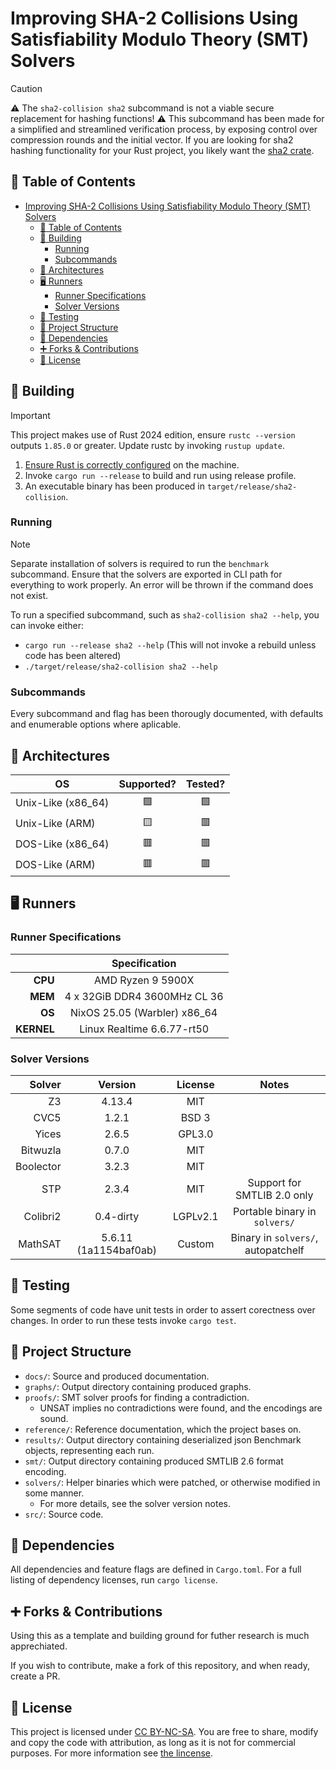 # Improving SHA-2 Collisions Using Satisfiability Modulo Theory (SMT) Solvers

> [!CAUTION]
> ⚠️ The `sha2-collision sha2` subcommand is not a viable secure replacement for hashing functions! ⚠️
> This subcommand has been made for a simplified and streamlined verification process, by exposing control over compression rounds and the initial vector.
> If you are looking for sha2 hashing functionality for your Rust project, you likely want the [sha2 crate](https://github.com/RustCrypto/hashes).

## 📄 Table of Contents
<!-- TOC -->
* [Improving SHA-2 Collisions Using Satisfiability Modulo Theory (SMT) Solvers](#improving-sha-2-collisions-using-satisfiability-modulo-theory-smt-solvers)
  * [📄 Table of Contents](#-table-of-contents)
  * [🔨 Building](#-building)
    * [Running](#running)
    * [Subcommands](#subcommands)
  * [🧪 Architectures](#-architectures)
  * [🖥️ Runners](#-runners)
    * [Runner Specifications](#runner-specifications)
    * [Solver Versions](#solver-versions)
  * [🔬 Testing](#-testing)
  * [📁 Project Structure](#-project-structure)
  * [🔄 Dependencies](#-dependencies)
  * [➕️ Forks & Contributions](#-forks--contributions)
  * [📕 License](#-license)
<!-- TOC -->

## 🔨 Building
> [!IMPORTANT]
> This project makes use of Rust 2024 edition, ensure `rustc --version` outputs `1.85.0` or greater.
> Update rustc by invoking `rustup update`.

1) [Ensure Rust is correctly configured](https://www.rust-lang.org/tools/install) on the machine.
2) Invoke `cargo run --release` to build and run using release profile.
3) An executable binary has been produced in `target/release/sha2-collision`.

### Running
> [!NOTE]
> Separate installation of solvers is required to run the `benchmark` subcommand.
> Ensure that the solvers are exported in CLI path for everything to work properly.
> An error will be thrown if the command does not exist.

To run a specified subcommand, such as `sha2-collision sha2 --help`, you can invoke either:
- `cargo run --release sha2 --help` (This will not invoke a rebuild unless code has been altered)
- `./target/release/sha2-collision sha2 --help`

### Subcommands
Every subcommand and flag has been thorougly documented, with defaults and enumerable options where aplicable.

## 🧪 Architectures

| OS                 | Supported? | Tested? |
|--------------------|:----------:|:-------:|
| Unix-Like (x86_64) |     🟩     |   🟩    |
| Unix-Like (ARM)    |     🟨     |   🟥    |
| DOS-Like (x86_64)  |     🟥     |   🟥    |
| DOS-Like (ARM)     |     🟥     |   🟥    |

## 🖥️ Runners
### Runner Specifications
|            |      **Specification**       |
|-----------:|:----------------------------:|
|    **CPU** |      AMD Ryzen 9 5900X       |
|    **MEM** | 4 x 32GiB DDR4 3600MHz CL 36 |
|     **OS** | NixOS 25.05 (Warbler) x86_64 |
| **KERNEL** |  Linux Realtime 6.6.77-rt50  |

### Solver Versions

| **Solver** |      **Version**      | **License** |               Notes                |
|-----------:|:---------------------:|:-----------:|:----------------------------------:|
|         Z3 |        4.13.4         |     MIT     |                                    |
|       CVC5 |         1.2.1         |    BSD 3    |                                    |
|      Yices |         2.6.5         |   GPL3.0    |                                    |
|   Bitwuzla |         0.7.0         |     MIT     |                                    |
|  Boolector |         3.2.3         |     MIT     |                                    |
|        STP |         2.3.4         |     MIT     |    Support for SMTLIB 2.0 only     |
|   Colibri2 |       0.4-dirty       |  LGPLv2.1   |   Portable binary in `solvers/`    |
|    MathSAT | 5.6.11 (1a1154baf0ab) |   Custom    | Binary in `solvers/`, autopatchelf |

## 🔬 Testing
Some segments of code have unit tests in order to assert corectness over changes.
In order to run these tests invoke `cargo test`.

## 📁 Project Structure
- `docs/`: Source and produced documentation.
- `graphs/`: Output directory containing produced graphs.
- `proofs/`: SMT solver proofs for finding a contradiction.
  - UNSAT implies no contradictions were found, and the encodings are sound.
- `reference/`: Reference documentation, which the project bases on.
- `results/`: Output directory containing deserialized json Benchmark objects, representing each run.
- `smt/`: Output directory containing produced SMTLIB 2.6 format encoding.
- `solvers/`: Helper binaries which were patched, or otherwise modified in some manner.
  - For more details, see the solver version notes.
- `src/`: Source code.

## 🔄 Dependencies
All dependencies and feature flags are defined in `Cargo.toml`.
For a full listing of dependency licenses, run `cargo license`.

## ➕️ Forks & Contributions
Using this as a template and building ground for futher research is much apprechiated.

If you wish to contribute, make a fork of this repository, and when ready, create a PR.

## 📕 License
This project is licensed under [CC BY-NC-SA](https://creativecommons.org/licenses/by-nc-sa/4.0/deed.en).
You are free to share, modify and copy the code with attribution, as long as it is not for commercial purposes.
For more information see [the lincense](LICENSE.md).
